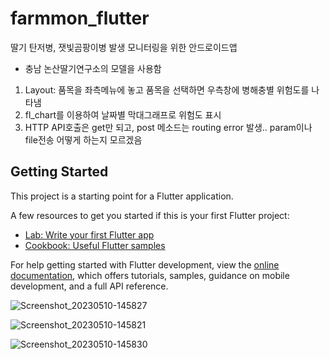 # farmmon_flutter

딸기 탄저병, 잿빛곰팡이병 발생 모니터링을 위한 안드로이드앱
- 충남 논산딸기연구소의 모델을 사용함

1. Layout: 품목을 좌측메뉴에 놓고 품목을 선택하면 우측창에 병해충별 위험도를 나타냄
2. fl_chart를 이용하여 날짜별 막대그래프로 위험도 표시
3. HTTP API호출은 get만 되고, post 메소드는 routing error 발생.. param이나 file전송 어떻게 하는지 모르겠음

## Getting Started

This project is a starting point for a Flutter application.

A few resources to get you started if this is your first Flutter project:

- [Lab: Write your first Flutter app](https://docs.flutter.dev/get-started/codelab)
- [Cookbook: Useful Flutter samples](https://docs.flutter.dev/cookbook)

For help getting started with Flutter development, view the
[online documentation](https://docs.flutter.dev/), which offers tutorials,
samples, guidance on mobile development, and a full API reference.

![Screenshot_20230510-145827](https://github.com/jeffreyshin/farmmon_flutter/assets/6800894/9c680db6-928c-4417-b33b-5c64e33bb4f8)

![Screenshot_20230510-145821](https://github.com/jeffreyshin/farmmon_flutter/assets/6800894/3ea02202-b98d-46c3-98a0-db1cfeff905a)

![Screenshot_20230510-145830](https://github.com/jeffreyshin/farmmon_flutter/assets/6800894/958002b1-91bc-4e1a-9330-b84642be3f3f)

